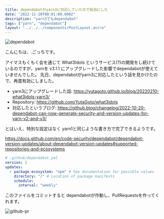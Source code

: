 ```yaml
---
title: dependabotがyarn3に対応していたので有効にした
date: "2022-11-20T00:01:00.000Z"
description: "yarn3でもdependabot"
tags: ["yarn", "dependabot"]
layout: "../../../components/PostLayout.astro"
---
```


![dependabot](dependabot.svg)

こんにちは、.ごっちです。

アイマスもくもく会を通じて What3Idols というサービス(?)の開発をし続けているのですが、yarnを v3.1.1 にアップグレードした影響でdependabotが使えていませんでした。
先日、dependabotがyarn3に対応したという話を見かけたので、再度有効にしました。

- yarn3にアップグレードした話: https://yutagoto.github.io/blog/20220210-what3idols-yarn3/
- Repository: https://github.com/YutaGoto/what3idols
- 対応したというブログ: https://github.blog/changelog/2022-10-20-dependabot-can-now-generate-security-and-version-updates-for-yarn-v2-and-v3/

とはいえ、特別な設定はなく yarn1と同じような書き方で完了できるようです。

https://docs.github.com/en/code-security/dependabot/dependabot-version-updates/about-dependabot-version-updates#supported-repositories-and-ecosystems

```yaml
# .github/dependabot.yml
version: 2
updates:
  - package-ecosystem: "npm" # See documentation for possible values
    directory: "/" # Location of package manifests
    schedule:
      interval: "weekly"
```

このファイルをコミットすると dependabotが作動し、PullRequestsを作ってくれます。

![github-pr](/assets/images/posts/20221120-yarn3-dependabot/github-pr.png)
